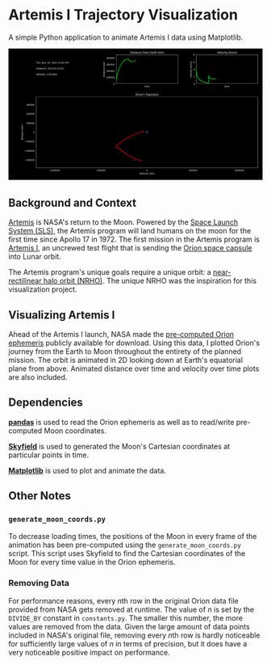 # Artemis I Trajectory Visualization
A simple Python application to animate Artemis I data using Matplotlib.

![A screenshot showing the Matplotlib visualization](./.github/img/orion.png)

## Background and Context
[Artemis](https://www.nasa.gov/specials/artemis/) is NASA's return to the Moon. Powered by the [Space Launch System (SLS)](https://www.nasa.gov/exploration/systems/sls/fs/sls.html), the Artemis program will land humans on the moon for the first time since Apollo 17 in 1972. The first mission in the Artemis program is [Artemis I](https://www.nasa.gov/content/artemis-i-overview), an uncrewed test flight that is sending the [Orion space capsule](https://www.nasa.gov/exploration/systems/orion/about/index.html) into Lunar orbit. 

The Artemis program's unique goals require a unique orbit: a [near-rectilinear halo orbit (NRHO)](https://www.nasa.gov/feature/a-lunar-orbit-that-s-just-right-for-the-international-gateway). The unique NRHO was the inspiration for this visualization project.

## Visualizing Artemis I
Ahead of the Artemis I launch, NASA made the [pre-computed Orion ephemeris](https://www.nasa.gov/feature/track-nasa-s-artemis-i-mission-in-real-time) publicly available for download. Using this data, I plotted Orion's journey from the Earth to Moon throughout the entirety of the planned mission. The orbit is animated in 2D looking down at Earth's equatorial plane from above. Animated distance over time and velocity over time plots are also included.

## Dependencies
[**pandas**](https://pandas.pydata.org/) is used to read the Orion ephemeris as well as to read/write pre-computed Moon coordinates.

[**Skyfield**](https://rhodesmill.org/skyfield/) is used to generated the Moon's Cartesian coordinates at particular points in time.

[**Matplotlib**](https://matplotlib.org/) is used to plot and animate the data.

## Other Notes
### `generate_moon_coords.py`
To decrease loading times, the positions of the Moon in every frame of the animation has been pre-computed using the `generate_moon_coords.py` script. This script uses Skyfield to find the Cartesian coordinates of the Moon for every time value in the Orion ephemeris.

### Removing Data
For performance reasons, every *n*th row in the original Orion data file provided from NASA gets removed at runtime. The value of *n* is set by the `DIVIDE_BY` constant in `constants.py`. The smaller this number, the more values are removed from the data. Given the large amount of data points included in NASA's original file, removing every *n*th row is hardly noticeable for sufficiently large values of *n* in terms of precision, but it does have a very noticeable positive impact on performance.
